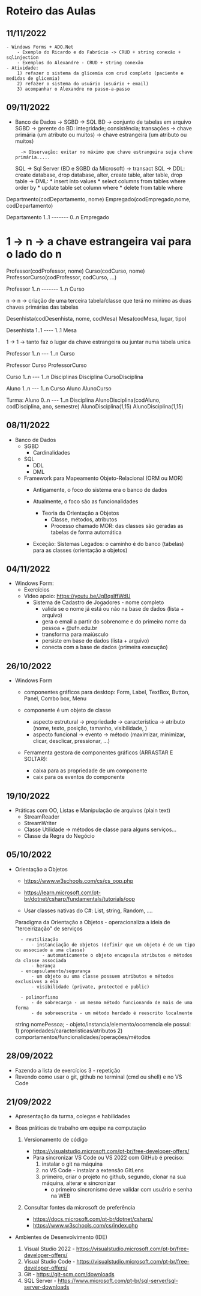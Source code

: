 # Roteiro das Aulas

## 11/11/2022
    - Windows Forms + ADO.Net
        - Exemplo do Ricardo e do Fabrício -> CRUD + string conexão + sqlinjection
        - Exemplos do Alexandre - CRUD + string conexão
    - Atividade:
        1) refazer o sistema da glicemia com crud completo (paciente e medidas de glicemia)
        2) refazer o sistema do usuário (usuário + email)
        3) acompanhar o Alexandre no passo-a-passo

## 09/11/2022
 - Banco de Dados -> SGBD -> SQL
    BD -> conjunto de tabelas em arquivo
    SGBD -> gerente do BD: integridade; consistência; transações
         -> chave primária (um atributo ou muitos)
         -> chave estrangeira (um atributo ou muitos)

         -> Observação: evitar no máximo que chave estrangeira seja chave primária.....
    SQL -> Sql Server (BD e SGBD da Microsoft) -> transact SQL
        -> DDL: create database, drop database, alter, create table, alter table, drop table
        -> DML: * insert into values
                * select columns
                  from tables
                  where
                 order by
                * update table
                  set column
                  where
                * delete from table
                  where

                  




Departmento(codDepartamento, nome)
Empregado(codEmpregado,nome, codDepartamento)

Departamento 1..1 ------- 0..n Empregado

1  -> n -> a chave estrangeira vai para o lado do n
====================

Professor(codProfessor, nome)
Curso(codCurso, nome)
ProfessorCurso(codProfessor, codCurso, ...)

Professor 1..n ------- 1..n Curso

n -> n -> criação de uma terceira tabela/classe que terá no mínimo as duas chaves primárias das tabelas

Desenhista(codDesenhista, nome, codMesa)
Mesa(codMesa, lugar, tipo)

Desenhista 1..1 ---- 1..1 Mesa

1 -> 1 -> tanto faz o lugar da chave estrangeira ou juntar numa tabela unica


Professor 1..n  --- 1..n Curso

Professor
Curso
ProfessorCurso

Curso 1..n --- 1..n Disciplinas
Disciplina
CursoDisciplina

Aluno 1..n --- 1..n Curso
Aluno
AlunoCurso

Turma: Aluno 0..n --- 1..n Disciplina
AlunoDisciplina(codAluno, codDisciplina, ano, semestre)
AlunoDisciplina(1,15)
AlunoDisciplina(1,15)


















## 08/11/2022
- Banco de Dados
    - SGBD
        - Cardinalidades
    - SQL
        - DDL
        - DML
    - Framework para Mapeamento Objeto-Relacional (ORM ou MOR)
        - Antigamente, o foco do sistema era o banco de dados
        - Atualmente, o foco são as funcionalidades
            - Teoria da Orientação a Objetos
                - Classe, métodos, atributos
                - Processo chamado MOR: das classes são geradas as tabelas de forma automática

        - Exceção:
            Sistemas Legados: o caminho é do banco (tabelas) para as classes (orientação a objetos)

## 04/11/2022
- Windows Form:
    - Exercícios
    - Vídeo apoio: https://youtu.be/JgBqsIffWdU
        - Sistema de Cadastro de Jogadores - nome completo
            - valida se o nome já está ou não na base de dados (lista + arquivo)
            - gera o email a partir do sobrenome e do primeiro nome da pessoa + @ufn.edu.br
            - transforma para maiúsculo
            - persiste em base de dados (lista + arquivo)
            - conecta com a base de dados (primeira execução)

## 26/10/2022
- Windows Form
    - componentes gráficos para desktop: Form, Label, TextBox, Button, Panel, Combo box, Menu
    - componente é um objeto de classe
        - aspecto estrutural -> propriedade -> característica -> atributo (nome, texto, posição, tamanho, visibilidade, )
        - aspecto funcional  -> evento                        -> método (maximizar, minimizar, clicar, desclicar, pressionar, ...)

    - Ferramenta gestora de componentes gráficos (ARRASTAR E SOLTAR): 
        - caixa para as propriedade de um componente
        - caix para os eventos do componente

## 19/10/2022
- Práticas com OO, Listas e Manipulação de arquivos (plain text)
    - StreamReader
    - StreamWriter
    - Classe Utilidade -> métodos de classe para alguns serviços...
    - Classe da Regra do Negócio 

## 05/10/2022
- Orientação a Objetos 
    - https://www.w3schools.com/cs/cs_oop.php
    - https://learn.microsoft.com/pt-br/dotnet/csharp/fundamentals/tutorials/oop

    - Usar classes nativas do C#: List, string, Random, ....

    Paradigma da Orientação a Objetos 
        - operacionaliza a ideia de "terceirização" de serviços

        - reutilização
            - instanciação de objetos (definir que um objeto é de um tipo ou associado a uma classe)
                - automaticamente o objeto encapsula atributos e métodos da classe associada
            - herança
        - encapsulamento/segurança
            - um objeto ou uma classe possuem atributos e métodos exclusivos a ela
            - visibilidade (private, protected e public)

        - polimorfismo
            - de sobrecarga - um mesmo método funcionando de mais de uma forma
            - de sobreescrita - um método herdado é reescrito localmente

    string nomePessoa;
        - objeto/instancia/elemento/ocorrencia ele possui:
            1) propriedades/caracteristicas/atributos
            2) comportamentos/funcionalidades/operações/métodos

## 28/09/2022
- Fazendo a lista de exercícios 3 - repetição
- Revendo como usar o git, github no terminal (cmd ou shell) e no VS Code


## 21/09/2022

- Apresentação da turma, colegas e habilidades
- Boas práticas de trabalho em equipe na computação
    1) Versionamento de código
        - https://visualstudio.microsoft.com/pt-br/free-developer-offers/
        - Para sincronizar VS Code ou VS 2022 com GitHub é preciso:
            1) instalar o git na máquina
            2) no VS Code - instalar a extensão GitLens
            3) primeiro, criar o projeto no github, segundo, clonar na sua máquina, alterar e sincronizar
                - o primeiro sincronismo deve validar com usuário e senha na WEB

    2) Consultar fontes da microsoft de preferência
        - https://docs.microsoft.com/pt-br/dotnet/csharp/
        - https://www.w3schools.com/cs/index.php

- Ambientes de Desenvolvimento (IDE)
    1) Visual Studio 2022 - https://visualstudio.microsoft.com/pt-br/free-developer-offers/
    2) Visual Studio Code - https://visualstudio.microsoft.com/pt-br/free-developer-offers/
    3) Git - https://git-scm.com/downloads
    4) SQL Server - https://www.microsoft.com/pt-br/sql-server/sql-server-downloads


